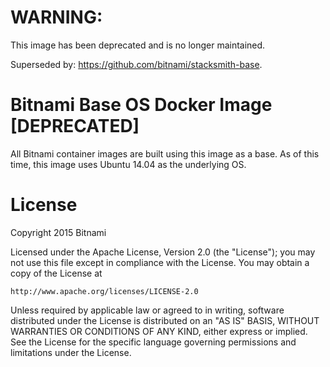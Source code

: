 # WARNING:

This image has been deprecated and is no longer maintained.

Superseded by: https://github.com/bitnami/stacksmith-base.

# Bitnami Base OS Docker Image [DEPRECATED]
All Bitnami container images are built using this image as a base. As of this time, this image uses Ubuntu 14.04 as the underlying OS.

# License

Copyright 2015 Bitnami

Licensed under the Apache License, Version 2.0 (the "License");
you may not use this file except in compliance with the License.
You may obtain a copy of the License at

    http://www.apache.org/licenses/LICENSE-2.0

Unless required by applicable law or agreed to in writing, software
distributed under the License is distributed on an "AS IS" BASIS,
WITHOUT WARRANTIES OR CONDITIONS OF ANY KIND, either express or implied.
See the License for the specific language governing permissions and
limitations under the License.

